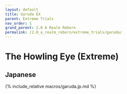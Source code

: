 ```yaml
---
layout: default
title: Garuda EX
parent: Extreme Trials
nav_order: 1
grand_parent: 2.0 A Realm Reborn
permalink: /2.0_a_realm_reborn/extreme_trials/garuda/
---
```


# The Howling Eye (Extreme)

## Japanese

{% include_relative macros/garuda.jp.md %}

<script data-goatcounter="https://xivjpraids.goatcounter.com/count"
        async src="//gc.zgo.at/count.js"></script>
